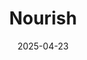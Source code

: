 ---  
layout: startup_page  
title: "Nourish"  
id: "usenourish.com"  
permalink: "/nourishusenourish.com04232025/"  
website: "https://usenourish.com"  
funding_round: "Series B"  
funding_amount: "$70M"  
investors: "J.P. Morgan Growth Equity Partners, Thrive Capital, Index Ventures, Y Combinator, Maverick Ventures, BoxGroup, Atomico, G Squared, Pinegrove"  
about: "Nourish provides AI-powered, insurance-covered virtual nutrition care to address chronic diseases. They connect patients with registered dietitians through a virtual platform, offering personalized care and improving access to nutrition services. Their model aims to make lifestyle changes and nutrition a first-line treatment for chronic conditions."  
markets: "Healthtech, AI"  
hq: "New York, New York, United States"  
founded_year: "2020"  
linkedin: "https://www.linkedin.com/company/usenourish"  
twitter: "https://twitter.com/usenourish"  
instagram: ""  
facebook: "https://www.facebook.com/usenourish"  
crunchbase: "https://www.crunchbase.com/organization/nourish-ventures"  
pitchbook: "https://pitchbook.com/profiles/company/495555-67"  

date_display: "23-Apr-2025"  
date: "2025-04-23"

# SEO Optimization  
meta_title: "Nourish - Series B Funding ($70M)"  
meta_description: "Nourish, Nourish provides AI-powered, insurance-covered virtual nutrition care to address chronic diseases. They connect patients with registered dietitians th..."  
meta_keywords: "Nourish, Healthtech, AI, Series B funding"  
canonical_url: "https://startup.projectstartups.com/nourishusenourish.com04232025/"  
---